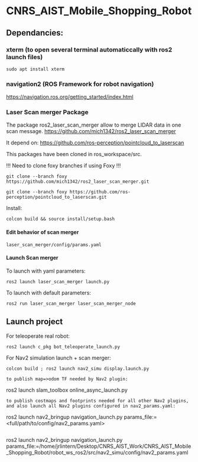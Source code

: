 # CNRS_AIST_Mobile_Shopping_Robot

## Dependancies: 
### xterm (to open several terminal automaticcally with ros2 launch files)
```
sudo apt install xterm
```

### navigation2 (ROS Framework for robot navigation)
https://navigation.ros.org/getting_started/index.html

### Laser Scan merger Package
The package ros2_laser_scan_merger allow to merge LIDAR data in one scan message.
https://github.com/mich1342/ros2_laser_scan_merger

It depend on:
https://github.com/ros-perception/pointcloud_to_laserscan

This packages have been cloned in ros_workspace/src.

!!! Need to clone foxy branches if using Foxy !!!
```
git clone --branch foxy https://github.com/mich1342/ros2_laser_scan_merger.git
```
```
git clone --branch foxy https://github.com/ros-perception/pointcloud_to_laserscan.git
```

Install:
```
colcon build && source install/setup.bash
```

#### Edit behavior of scan merger
```
laser_scan_merger/config/params.yaml
```

#### Launch Scan merger
To launch with yaml parameters:
```
ros2 launch laser_scan_merger launch.py
```

To launch with default parameters:
```
ros2 run laser_scan_merger laser_scan_merger_node
```

## Launch project
For teleoperate real robot:
```
ros2 launch c_pkg bot_teleoperate_launch.py
```
For Nav2 simulation launch + scan merger:
```
colcon build ; ros2 launch nav2_simu display.launch.py
```

```
to publish map=>odom TF needed by Nav2 plugin:
```
ros2 launch slam_toolbox online_async_launch.py
```
to publish costmaps and footprints needed for all other Nav2 plugins, and also launch all Nav2 plugins configured in nav2_params.yaml:
```
ros2 launch nav2_bringup navigation_launch.py params_file:=<full/path/to/config/nav2_params.yaml>
```
```
ros2 launch nav2_bringup navigation_launch.py params_file:=/home/jrlintern/Desktop/CNRS_AIST_Work/CNRS_AIST_Mobile_Shopping_Robot/robot_ws_ros2/src/nav2_simu/config/nav2_params.yaml
```
